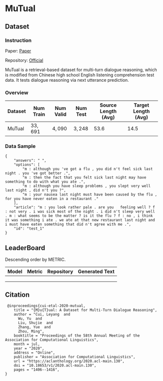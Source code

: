 # MuTual

## Dataset

### Instruction

Paper: [Paper](https://aclanthology.org/2020.acl-main.130.pdf)

Repository: [Official](https://github.com/Nealcly/MuTual)

MuTual is a retrieval-based dataset for multi-turn dialogue reasoning, which is modified from Chinese high school English listening comprehension test data. It tests dialogue reasoning via next utterance prediction.

### Overview

| Dataset | Num Train | Num Valid | Num Test | Source Length (Avg) | Target Length (Avg) |
| ------- | --------- | --------- | -------- | ------------------- | ------------------- |
| MuTual  | $33,691$  | $4,090$   | $3,248$  | $53.6$              | $14.5$              |

### Data Sample

```
{
	"answers": " ", 
	"options": [
		"m : although you 've got a flu , you did n't feel sick last night . you 've got better .", 
		"m : then the fact that you felt sick last night may have something to do with what you ate .", 
		"m : although you have sleep problems , you slept very well last night , did n't you ?", 
		"m : your nausea last night must have been caused by the flu , for you have never eaten in a restaurant ."
	], 
	"article": "m : you look rather pale . are you	 feeling well ? f : not very . i was sick most of the night . i did n't sleep very well . m : what seems to be the matter ? is it the flu ? f : no , i think it was something i ate . we ate at that new restaurant last night and i must have eaten something that did n't agree with me .", 
	"id": "test_1"
}	
```

## LeaderBoard

Descending order by METRIC.

| Model | Metric | Repository | Generated Text |
| ----- | ------ | ---------- | -------------- |
|       |        |            |                |
|       |        |            |                |
|       |        |            |                |

## Citation

```
 @inproceedings{cui-etal-2020-mutual,
    title = "{M}u{T}ual: A Dataset for Multi-Turn Dialogue Reasoning",
    author = "Cui, Leyang  and
      Wu, Yu  and
      Liu, Shujie  and
      Zhang, Yue  and
      Zhou, Ming",
    booktitle = "Proceedings of the 58th Annual Meeting of the Association for Computational Linguistics",
    month = jul,
    year = "2020",
    address = "Online",
    publisher = "Association for Computational Linguistics",
    url = "https://aclanthology.org/2020.acl-main.130",
    doi = "10.18653/v1/2020.acl-main.130",
    pages = "1406--1416",
}
```